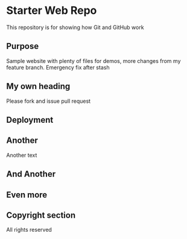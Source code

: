# Starter Web Repo

This repository is for showing how Git and GitHub work

## Purpose

Sample website with plenty of files for demos, more changes from my feature branch. Emergency fix after stash

## My own heading

Please fork and issue pull request
## Deployment

## Another
Another text
## And Another

## Even more

## Copyright section
All rights reserved